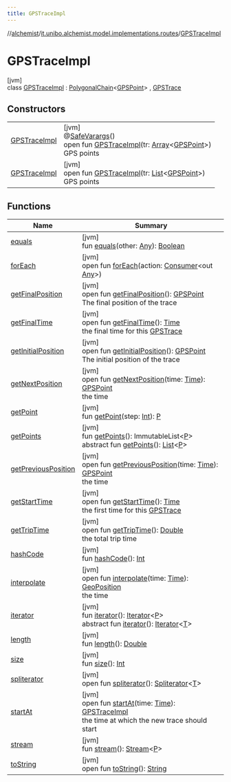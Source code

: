 ```yaml
---
title: GPSTraceImpl
---
```

//[alchemist](../../../index.html)/[it.unibo.alchemist.model.implementations.routes](../index.html)/[GPSTraceImpl](index.html)



# GPSTraceImpl



[jvm]\
class [GPSTraceImpl](index.html) : [PolygonalChain](../-polygonal-chain/index.html)<[GPSPoint](../../it.unibo.alchemist.model.interfaces/-g-p-s-point/index.html)> , [GPSTrace](../../it.unibo.alchemist.model.interfaces/-g-p-s-trace/index.html)



## Constructors


| | |
|---|---|
| [GPSTraceImpl](-g-p-s-trace-impl.html) | [jvm]<br>@[SafeVarargs](https://docs.oracle.com/javase/8/docs/api/java/lang/SafeVarargs.html)()<br>open fun [GPSTraceImpl](-g-p-s-trace-impl.html)(tr: [Array](https://kotlinlang.org/api/latest/jvm/stdlib/kotlin/-array/index.html)<[GPSPoint](../../it.unibo.alchemist.model.interfaces/-g-p-s-point/index.html)>)<br>GPS points |
| [GPSTraceImpl](-g-p-s-trace-impl.html) | [jvm]<br>open fun [GPSTraceImpl](-g-p-s-trace-impl.html)(tr: [List](https://docs.oracle.com/javase/8/docs/api/java/util/List.html)<[GPSPoint](../../it.unibo.alchemist.model.interfaces/-g-p-s-point/index.html)>)<br>GPS points |


## Functions


| Name | Summary |
|---|---|
| [equals](../-polygonal-chain/equals.html) | [jvm]<br>fun [equals](../-polygonal-chain/equals.html)(other: [Any](https://kotlinlang.org/api/latest/jvm/stdlib/kotlin/-any/index.html)): [Boolean](https://kotlinlang.org/api/latest/jvm/stdlib/kotlin/-boolean/index.html) |
| [forEach](../../it.unibo.alchemist.expressions.implementations/-list-tree-node/index.html#-655675525%2FFunctions%2F-134779887) | [jvm]<br>open fun [forEach](../../it.unibo.alchemist.expressions.implementations/-list-tree-node/index.html#-655675525%2FFunctions%2F-134779887)(action: [Consumer](https://docs.oracle.com/javase/8/docs/api/java/util/function/Consumer.html)<out [Any](https://kotlinlang.org/api/latest/jvm/stdlib/kotlin/-any/index.html)>) |
| [getFinalPosition](get-final-position.html) | [jvm]<br>open fun [getFinalPosition](get-final-position.html)(): [GPSPoint](../../it.unibo.alchemist.model.interfaces/-g-p-s-point/index.html)<br>The final position of the trace |
| [getFinalTime](get-final-time.html) | [jvm]<br>open fun [getFinalTime](get-final-time.html)(): [Time](../../it.unibo.alchemist.model.interfaces/-time/index.html)<br>the final time for this [GPSTrace](../../it.unibo.alchemist.model.interfaces/-g-p-s-trace/index.html) |
| [getInitialPosition](get-initial-position.html) | [jvm]<br>open fun [getInitialPosition](get-initial-position.html)(): [GPSPoint](../../it.unibo.alchemist.model.interfaces/-g-p-s-point/index.html)<br>The initial position of the trace |
| [getNextPosition](get-next-position.html) | [jvm]<br>open fun [getNextPosition](get-next-position.html)(time: [Time](../../it.unibo.alchemist.model.interfaces/-time/index.html)): [GPSPoint](../../it.unibo.alchemist.model.interfaces/-g-p-s-point/index.html)<br>the time |
| [getPoint](../-polygonal-chain/get-point.html) | [jvm]<br>fun [getPoint](../-polygonal-chain/get-point.html)(step: [Int](https://kotlinlang.org/api/latest/jvm/stdlib/kotlin/-int/index.html)): [P](../../it.unibo.alchemist.model.interfaces/-timed-route/index.html) |
| [getPoints](../-polygonal-chain/get-points.html) | [jvm]<br>fun [getPoints](../-polygonal-chain/get-points.html)(): ImmutableList<[P](../../it.unibo.alchemist.model.interfaces/-timed-route/index.html)><br>abstract fun [getPoints](../../it.unibo.alchemist.model.interfaces/-route/get-points.html)(): [List](https://docs.oracle.com/javase/8/docs/api/java/util/List.html)<[P](../../it.unibo.alchemist.model.interfaces/-timed-route/index.html)> |
| [getPreviousPosition](get-previous-position.html) | [jvm]<br>open fun [getPreviousPosition](get-previous-position.html)(time: [Time](../../it.unibo.alchemist.model.interfaces/-time/index.html)): [GPSPoint](../../it.unibo.alchemist.model.interfaces/-g-p-s-point/index.html)<br>the time |
| [getStartTime](get-start-time.html) | [jvm]<br>open fun [getStartTime](get-start-time.html)(): [Time](../../it.unibo.alchemist.model.interfaces/-time/index.html)<br>the first time for this [GPSTrace](../../it.unibo.alchemist.model.interfaces/-g-p-s-trace/index.html) |
| [getTripTime](get-trip-time.html) | [jvm]<br>open fun [getTripTime](get-trip-time.html)(): [Double](https://kotlinlang.org/api/latest/jvm/stdlib/kotlin/-double/index.html)<br>the total trip time |
| [hashCode](../-polygonal-chain/hash-code.html) | [jvm]<br>fun [hashCode](../-polygonal-chain/hash-code.html)(): [Int](https://kotlinlang.org/api/latest/jvm/stdlib/kotlin/-int/index.html) |
| [interpolate](interpolate.html) | [jvm]<br>open fun [interpolate](interpolate.html)(time: [Time](../../it.unibo.alchemist.model.interfaces/-time/index.html)): [GeoPosition](../../it.unibo.alchemist.model.interfaces/-geo-position/index.html)<br>the time |
| [iterator](../-polygonal-chain/iterator.html) | [jvm]<br>fun [iterator](../-polygonal-chain/iterator.html)(): [Iterator](https://docs.oracle.com/javase/8/docs/api/java/util/Iterator.html)<[P](../../it.unibo.alchemist.model.interfaces/-timed-route/index.html)><br>abstract fun [iterator](../../it.unibo.alchemist.loader.variables/-arbitrary-variable/index.html#-1606146105%2FFunctions%2F-134779887)(): [Iterator](https://docs.oracle.com/javase/8/docs/api/java/util/Iterator.html)<[T](../../it.unibo.alchemist.model.implementations.movestrategies.speed/-straight-line-trace-dependant-speed/index.html)> |
| [length](../-polygonal-chain/length.html) | [jvm]<br>fun [length](../-polygonal-chain/length.html)(): [Double](https://kotlinlang.org/api/latest/jvm/stdlib/kotlin/-double/index.html) |
| [size](../-polygonal-chain/size.html) | [jvm]<br>fun [size](../-polygonal-chain/size.html)(): [Int](https://kotlinlang.org/api/latest/jvm/stdlib/kotlin/-int/index.html) |
| [spliterator](../../it.unibo.alchemist.expressions.implementations/-list-tree-node/index.html#-677603448%2FFunctions%2F-134779887) | [jvm]<br>open fun [spliterator](../../it.unibo.alchemist.expressions.implementations/-list-tree-node/index.html#-677603448%2FFunctions%2F-134779887)(): [Spliterator](https://docs.oracle.com/javase/8/docs/api/java/util/Spliterator.html)<[T](../../it.unibo.alchemist.model.implementations.movestrategies.speed/-straight-line-trace-dependant-speed/index.html)> |
| [startAt](start-at.html) | [jvm]<br>open fun [startAt](start-at.html)(time: [Time](../../it.unibo.alchemist.model.interfaces/-time/index.html)): [GPSTraceImpl](index.html)<br>the time at which the new trace should start |
| [stream](../-polygonal-chain/stream.html) | [jvm]<br>fun [stream](../-polygonal-chain/stream.html)(): [Stream](https://docs.oracle.com/javase/8/docs/api/java/util/stream/Stream.html)<[P](../../it.unibo.alchemist.model.interfaces/-timed-route/index.html)> |
| [toString](../-polygonal-chain/to-string.html) | [jvm]<br>open fun [toString](../-polygonal-chain/to-string.html)(): [String](https://docs.oracle.com/javase/8/docs/api/java/lang/String.html) |

